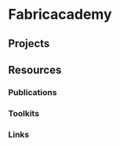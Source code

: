 Fabricacademy
================

## Projects

## Resources

### Publications

### Toolkits

### Links

